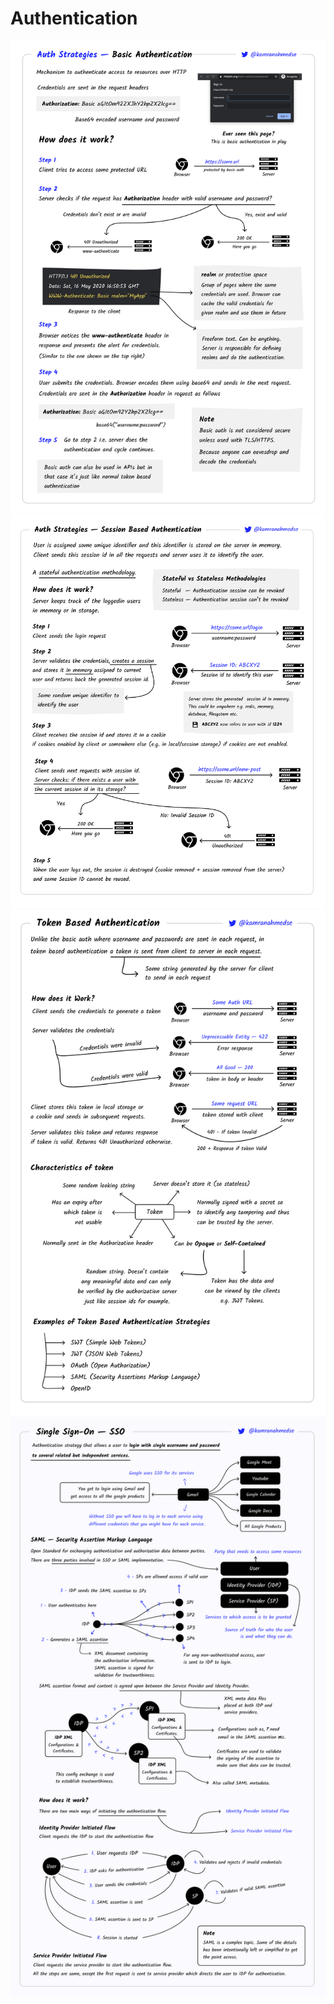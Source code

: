# Authentication 

<img src="https://github.com/HoseinRezaeeM/Authentication-doc/blob/main/basic-authentication.png">
<img src="https://github.com/HoseinRezaeeM/Authentication-doc/blob/main/session-authentication.png">
<img src="https://github.com/HoseinRezaeeM/Authentication-doc/blob/main/token-authentication.png">
<img src="https://github.com/HoseinRezaeeM/Authentication-doc/blob/main/sso.png">
<img src="">

